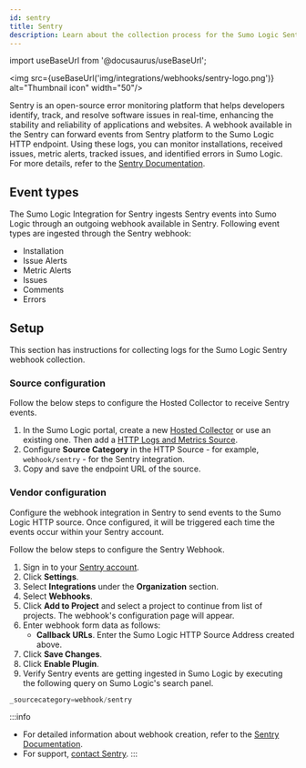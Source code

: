 ```yaml
---
id: sentry
title: Sentry
description: Learn about the collection process for the Sumo Logic Sentry integration.
---
```


import useBaseUrl from '@docusaurus/useBaseUrl';

<img src={useBaseUrl('img/integrations/webhooks/sentry-logo.png')} alt="Thumbnail icon" width="50"/>

Sentry is an open-source error monitoring platform that helps developers identify, track, and resolve software issues in real-time, enhancing the stability and reliability of applications and websites. A webhook available in the Sentry can forward events from Sentry platform to the Sumo Logic HTTP endpoint. Using these logs, you can monitor installations, received issues, metric alerts, tracked issues, and identified errors in Sumo Logic. For more details, refer to the [Sentry Documentation](https://docs.sentry.io/).

## Event types

The Sumo Logic Integration for Sentry ingests Sentry events into Sumo Logic through an outgoing webhook available in Sentry. Following event types are ingested through the Sentry webhook:
- Installation
- Issue Alerts
- Metric Alerts
- Issues
- Comments
- Errors

## Setup

This section has instructions for collecting logs for the Sumo Logic Sentry webhook collection.

### Source configuration

Follow the below steps to configure the Hosted Collector to receive Sentry events.

1. In the Sumo Logic portal, create a new [Hosted Collector](https://help.sumologic.com/docs/send-data/hosted-collectors/configure-hosted-collector/) or use an existing one. Then add a [HTTP Logs and Metrics Source](https://help.sumologic.com/docs/send-data/hosted-collectors/http-source/logs-metrics/#configure-an-httplogs-and-metrics-source).
2. Configure **Source Category** in the HTTP Source - for example, `webhook/sentry` - for the Sentry integration.
3. Copy and save the endpoint URL of the source.

### Vendor configuration

Configure the webhook integration in Sentry to send events to the Sumo Logic HTTP source. Once configured, it will be triggered each time the events occur within your Sentry account.

Follow the below steps to configure the Sentry Webhook.

1. Sign in to your [Sentry account](https://sentry.io/auth/login/).
2. Click **Settings**.
3. Select **Integrations** under the **Organization** section.
4. Select **Webhooks**.
5. Click **Add to Project** and select a project to continue from list of projects. The webhook's configuration page will appear.
6. Enter webhook form data as follows:
    - **Callback URLs**. Enter the Sumo Logic HTTP Source Address created above.
7. Click **Save Changes**.
8. Click **Enable Plugin**.
9. Verify Sentry events are getting ingested in Sumo Logic by executing the following query on Sumo Logic's search panel.
  ```sql
  _sourcecategory=webhook/sentry
  ```

:::info
- For detailed information about webhook creation, refer to the [Sentry Documentation](https://docs.sentry.io/product/integrations/integration-platform/webhooks/).
- For support, [contact Sentry](https://help.sentry.io/).
:::
